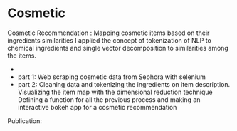 # Cosmetic
Cosmetic Recommendation
 : Mapping cosmetic items based on their ingredients similarities
   I applied the concept of tokenization of NLP to chemical ingredients and single vector decomposition to similarities among the items.

*
* part 1: Web scraping cosmetic data from Sephora with selenium
* part 2: Cleaning data and tokenizing the ingredients on item description. Visualizing the item map with the dimensional reduction technique
          Defining a function for all the previous process and making an interactive bokeh app for a cosmetic recommendation

Publication:
